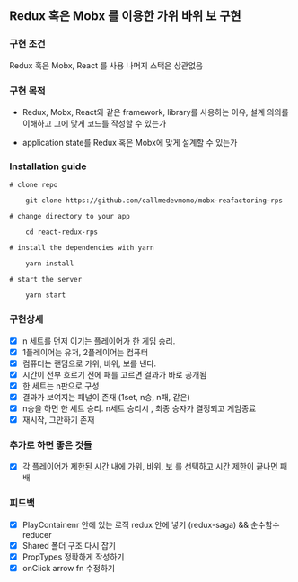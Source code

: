 ## Redux 혹은 Mobx 를 이용한 가위 바위 보 구현

### 구현 조건

Redux 혹은 Mobx, React 를 사용
나머지 스택은 상관없음

### 구현 목적

- Redux, Mobx, React와 같은 framework, library를 사용하는 이유, 설계 의의를 이해하고 그에 맞게 코드를 작성할 수 있는가

- application state를 Redux 혹은 Mobx에 맞게 설계할 수 있는가

### Installation guide

    # clone repo

        git clone https://github.com/callmedevmomo/mobx-reafactoring-rps

    # change directory to your app

        cd react-redux-rps

    # install the dependencies with yarn

        yarn install

    # start the server

        yarn start

### 구현상세

- [x] n 세트를 먼저 이기는 플레이어가 한 게임 승리.
- [x] 1플레이어는 유저, 2플레이어는 컴퓨터
- [x] 컴퓨터는 랜덤으로 가위, 바위, 보를 낸다.
- [x] 시간이 전부 흐르기 전에 패를 고르면 결과가 바로 공개됨
- [x] 한 세트는 n판으로 구성
- [x] 결과가 보여지는 패널이 존재 (1set, n승, n패, 같은)
- [x] n승을 하면 한 세트 승리. n세트 승리시 , 최종 승자가 결정되고 게임종료
- [x] 재시작, 그만하기 존재

### 추가로 하면 좋은 것들

- [x] 각 플레이어가 제한된 시간 내에 가위, 바위, 보 를 선택하고 시간 제한이 끝나면 패배

### 피드백

- [x] PlayContainenr 안에 있는 로직 redux 안에 넣기 (redux-saga) && 순수함수 reducer
- [x] Shared 폴더 구조 다시 잡기
- [x] PropTypes 정확하게 작성하기
- [x] onClick arrow fn 수정하기

